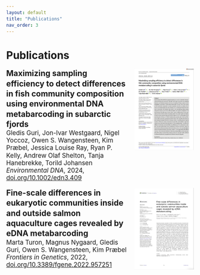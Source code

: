 ```yaml
---
layout: default
title: "Publications"
nav_order: 3
---
```


# Publications

<div style="display: flex; justify-content: space-between; align-items: flex-start;">

<div style="flex: 1;">
<b style="font-size: 1.5em; line-height: 1.3;">Maximizing sampling efficiency to detect differences in fish community composition using environmental DNA metabarcoding in subarctic fjords</b><br>
   <span style="font-size: 1.2em; line-height: 1.2;">Gledis Guri, Jon-Ivar Westgaard, Nigel Yoccoz, Owen S. Wangensteen, Kim Præbel, Jessica Louise Ray, Ryan P. Kelly, Andrew Olaf Shelton, Tanja Hanebrekke, Torild Johansen<br>
   <i>Environmental DNA</i>, 2024, <a href="https://onlinelibrary.wiley.com/doi/full/10.1002/edn3.409" target="_blank">doi.org/10.1002/edn3.409</a></span>
</div>

<a href="assets/pdf/Environmental DNA - 2023 - Guri - Maximizing sampling efficiency to detect differences in fish community composition using.pdf" target="_blank" style="flex-shrink: 0;">
   <img src="assets/images/Maximizing_thumbnail.jpg" alt="Environmental DNA PDF" style="width: 160px; height: 220px; margin-left: 20px;">
</a>

</div>

<br>

<div style="display: flex; justify-content: space-between; align-items: flex-start;">

<div style="flex: 1;">
<b style="font-size: 1.5em; line-height: 1.3;">Fine-scale differences in eukaryotic communities inside and outside salmon aquaculture cages revealed by eDNA metabarcoding</b><br>
   <span style="font-size: 1.2em; line-height: 1.2;">Marta Turon, Magnus Nygaard, Gledis Guri, Owen S. Wangensteen, Kim Præbel<br>
   <i>Frontiers in Genetics</i>, 2022, <a href="https://www.frontiersin.org/journals/genetics/articles/10.3389/fgene.2022.957251/full" target="_blank">doi.org/10.3389/fgene.2022.957251</a></span>
</div>
<a href="Frontieers in genetic - 2022 - Turon - Fine-scale differences in eukaryotic communities inside and outside salmon aquaculture cages revealed by eDNA metabarcoding.pdf" target="_blank" style="flex-shrink: 0;">
   <img src="assets/images/Fine-scale_thumbnail.jpg" alt="Environmental DNA PDF" style="width: 160px; height: 220px; margin-left: 20px;">
</a>

</div>